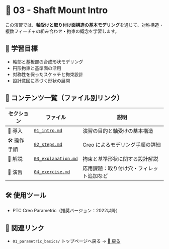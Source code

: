 # 🔩 03 - Shaft Mount Intro

この演習では、**軸受けと取り付け面構造の基本モデリング**を通じて、対称構造・複数フィーチャの組み合わせ・拘束の概念を学習します。

## 🧭 学習目標

- 軸部と基板部の合成形状モデリング
- 円形拘束と基準面の活用
- 対称性を保ったスケッチと拘束設計
- 設計意図に基づく形状の展開

## 📄 コンテンツ一覧（ファイル別リンク）

| セクション | ファイル | 説明 |
|------------|---------|------|
| 🔰 導入     | [`01_intro.md`](./01_intro.md) | 演習の目的と軸受けの基本構造 |
| 🛠 操作手順 | [`02_steps.md`](./02_steps.md) | Creo によるモデリング手順の詳細 |
| 🧩 解説     | [`03_explanation.md`](./03_explanation.md) | 拘束と基準形状に関する設計解説 |
| 📝 演習     | [`04_exercise.md`](./04_exercise.md) | 応用課題：取り付け穴・フィレット追加など |

## 🛠 使用ツール

- PTC Creo Parametric（推奨バージョン：2022以降）

## 🔗 関連リンク

- `01_parametric_basics/` トップページへ戻る → [🔗 戻る](../README.md)

